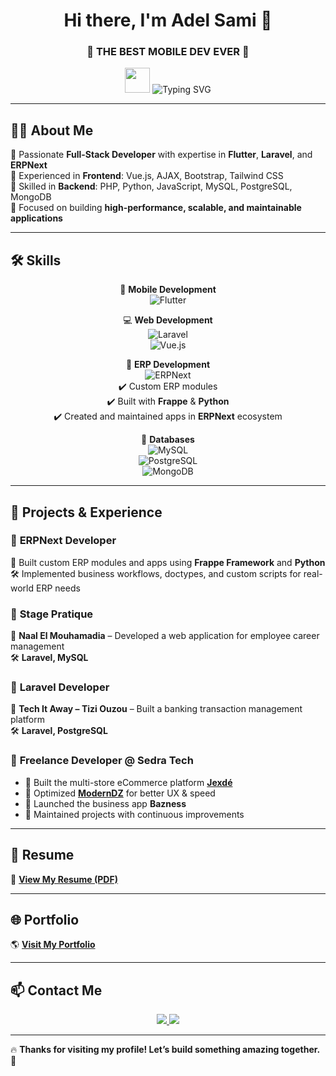 <h1 align="center">Hi there, I'm Adel Sami 👋</h1>
<h3 align="center">🚀 THE BEST MOBILE DEV EVER 🚀</h3>

<p align="center">
  <img src="https://media.giphy.com/media/hvRJCLFzcasrR4ia7z/giphy.gif" width="40">
  <img src="https://readme-typing-svg.demolab.com?font=Fira+Code&size=22&pause=1000&color=00C8FF&center=true&width=600&lines=Flutter+%7C+Laravel+%7C+Vue.js+%7C+ERPNext+%7C+Full-Stack+Dev;Passionate+about+mobile+and+web+development;I+love+building+great+apps!+💻" alt="Typing SVG">
</p>

---

## 👨‍💻 About Me  
🔹 Passionate **Full-Stack Developer** with expertise in **Flutter**, **Laravel**, and **ERPNext**  
🔹 Experienced in **Frontend**: Vue.js, AJAX, Bootstrap, Tailwind CSS  
🔹 Skilled in **Backend**: PHP, Python, JavaScript, MySQL, PostgreSQL, MongoDB  
🔹 Focused on building **high-performance, scalable, and maintainable applications**  

---

## 🛠️ Skills  

<div align="center">

🚀 **Mobile Development**  
![Flutter](https://img.shields.io/badge/Flutter-02569B?style=for-the-badge&logo=flutter&logoColor=white)

💻 **Web Development**  
![Laravel](https://img.shields.io/badge/Laravel-FF2D20?style=for-the-badge&logo=laravel&logoColor=white)  
![Vue.js](https://img.shields.io/badge/Vue.js-4FC08D?style=for-the-badge&logo=vue.js&logoColor=white)  

💼 **ERP Development**  
![ERPNext](https://img.shields.io/badge/ERPNext-4B4BFF?style=for-the-badge&logo=frappe&logoColor=white)  
✔️ Custom ERP modules  
✔️ Built with **Frappe** & **Python**  
✔️ Created and maintained apps in **ERPNext** ecosystem  

💾 **Databases**  
![MySQL](https://img.shields.io/badge/MySQL-4479A1?style=for-the-badge&logo=mysql&logoColor=white)  
![PostgreSQL](https://img.shields.io/badge/PostgreSQL-336791?style=for-the-badge&logo=postgresql&logoColor=white)  
![MongoDB](https://img.shields.io/badge/MongoDB-47A248?style=for-the-badge&logo=mongodb&logoColor=white)

</div>

---

## 🌟 Projects & Experience

### 🔹 **ERPNext Developer**  
📌 Built custom ERP modules and apps using **Frappe Framework** and **Python**  
🛠️ Implemented business workflows, doctypes, and custom scripts for real-world ERP needs  

### 🔹 **Stage Pratique**  
📌 **Naal El Mouhamadia** – Developed a web application for employee career management  
🛠 **Laravel, MySQL**

### 🔹 **Laravel Developer**  
📌 **Tech It Away – Tizi Ouzou** – Built a banking transaction management platform  
🛠 **Laravel, PostgreSQL**

### 🔹 **Freelance Developer** @ Sedra Tech  
- 🛒 Built the multi-store eCommerce platform **[Jexdé](http://jexdé.com/)**  
- 🎯 Optimized **[ModernDZ](http://moderndz.com/)** for better UX & speed  
- 📱 Launched the business app **Bazness**  
- 🔧 Maintained projects with continuous improvements

---

## 📝 Resume  
📄 [**View My Resume (PDF)**](https://github.com/samidev016/samidev016/blob/main/CV_2025-01-24_Ibrahim%20Sami_Adel.pdf)

---

## 🌐 Portfolio  
🌎 [**Visit My Portfolio**](https://samidev016.github.io/SamiPorftoflio/)

---

## 📫 Contact Me

<p align="center">
  <a href="mailto:adelim0555@gmail.com">
    <img src="https://img.shields.io/badge/Email-D14836?style=for-the-badge&logo=gmail&logoColor=white">
  </a>
  <a href="https://www.linkedin.com/in/ibrahim-sami-adel-89619828a/">
    <img src="https://img.shields.io/badge/LinkedIn-0077B5?style=for-the-badge&logo=linkedin&logoColor=white">
  </a>
</p>

---

🔥 **Thanks for visiting my profile! Let’s build something amazing together.** 🚀
